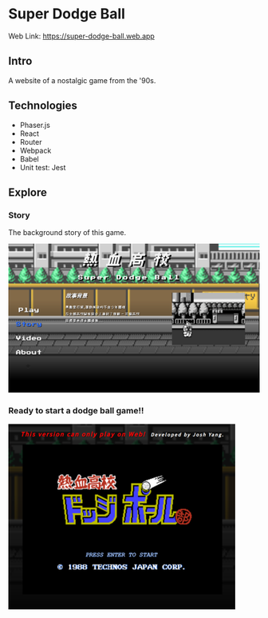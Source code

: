 # Super Dodge Ball
Web Link: https://super-dodge-ball.web.app

## Intro
A website of a nostalgic game from the '90s.

## Technologies
* Phaser.js
* React
* Router
* Webpack
* Babel
* Unit test: Jest

## Explore
### Story
The background story of this game.

![story](https://github.com/spadeg39475/Super-Dodgeball/blob/master/screenshot/story.png) 

### Ready to start a dodge ball game!!

![gamestart](https://github.com/spadeg39475/Super-Dodgeball/blob/master/screenshot/GameStart.png)


